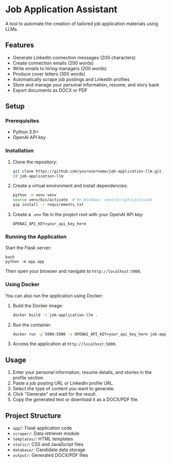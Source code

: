 # Job Application Assistant

A tool to automate the creation of tailored job application materials using LLMs.

## Features

- Generate LinkedIn connection messages (200 characters)
- Create connection emails (200 words)
- Write emails to hiring managers (200 words)
- Produce cover letters (350 words)
- Automatically scrape job postings and LinkedIn profiles
- Store and manage your personal information, resume, and story bank
- Export documents as DOCX or PDF

## Setup

### Prerequisites

- Python 3.9+
- OpenAI API key

### Installation

1. Clone the repository:
   ```bash
   git clone https://github.com/yourusername/job-application-llm.git
   cd job-application-llm
   ```

2. Create a virtual environment and install dependencies:
   ```bash
   python -m venv venv
   source venv/bin/activate  # On Windows: venv\Scripts\activate
   pip install -r requirements.txt
   ```

3. Create a `.env` file in the project root with your OpenAI API key:
   ```
   OPENAI_API_KEY=your_api_key_here
   ```

### Running the Application

Start the Flask server:
   ```
   bash
   python -m app.app
   ```

Then open your browser and navigate to `http://localhost:5000`.

### Using Docker

You can also run the application using Docker:

1. Build the Docker image:
   ```bash
   docker build -t job-application-llm .
   ```

2. Run the container:
   ```bash
   docker run -p 5000:5000 -e OPENAI_API_KEY=your_api_key_here job-application-llm
   ```

3. Access the application at `http://localhost:5000`.

## Usage

1. Enter your personal information, resume details, and stories in the profile section.
2. Paste a job posting URL or LinkedIn profile URL.
3. Select the type of content you want to generate.
4. Click "Generate" and wait for the result.
5. Copy the generated text or download it as a DOCX/PDF file.

## Project Structure

- `app/`: Flask application code
- `scraper/`: Data retriever module
- `templates/`: HTML templates
- `static/`: CSS and JavaScript files
- `database/`: Candidate data storage
- `output/`: Generated DOCX/PDF files
